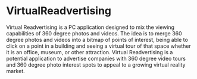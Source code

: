 # VirtualReadvertising

Virtual Readvertising is a PC application designed to mix the viewing capabilities of 360 degree photos and videos. The idea is to merge 360 degree photos and videos into a bitmap of points of interest, being able to click on a point in a building and seeing a virtual tour of that space whether it is an office, museum, or other attraction. Virtual Readvertising is a potential application to advertise companies with 360 degree video tours and 360 degree photo interest spots to appeal to a growing virtual reality market.
